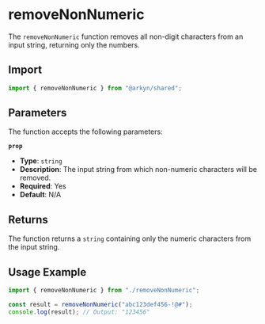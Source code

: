 # removeNonNumeric

The `removeNonNumeric` function removes all non-digit characters from an input string, returning only the numbers.

## Import

```ts
import { removeNonNumeric } from "@arkyn/shared";
```

## Parameters

The function accepts the following parameters:

**`prop`**

- **Type**: `string`
- **Description**: The input string from which non-numeric characters will be removed.
- **Required**: Yes
- **Default**: N/A

## Returns

The function returns a `string` containing only the numeric characters from the input string.

## Usage Example

```javascript
import { removeNonNumeric } from "./removeNonNumeric";

const result = removeNonNumeric("abc123def456-!@#");
console.log(result); // Output: "123456"
```
